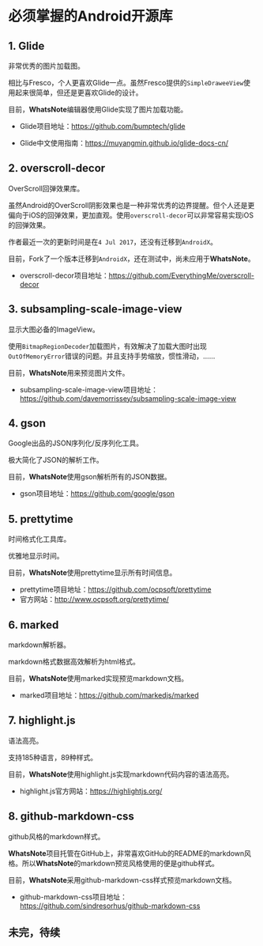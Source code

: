 # 必须掌握的Android开源库

## 1. Glide

非常优秀的图片加载图。

相比与Fresco，个人更喜欢Glide一点。虽然Fresco提供的`SimpleDraweeView`使用起来很简单，但还是更喜欢Glide的设计。

目前，**WhatsNote**编辑器使用Glide实现了图片加载功能。

* Glide项目地址：https://github.com/bumptech/glide

* Glide中文使用指南：https://muyangmin.github.io/glide-docs-cn/



## 2. overscroll-decor

OverScroll回弹效果库。

虽然Android的OverScroll阴影效果也是一种非常优秀的边界提醒。但个人还是更偏向于iOS的回弹效果，更加直观。使用`overscroll-decor`可以非常容易实现iOS的回弹效果。

作者最近一次的更新时间是在`4 Jul 2017`，还没有迁移到`AndroidX`。

目前，Fork了一个版本迁移到`AndroidX`，还在测试中，尚未应用于**WhatsNote**。

* overscroll-decor项目地址：https://github.com/EverythingMe/overscroll-decor



## 3. subsampling-scale-image-view

 显示大图必备的ImageView。

使用`BitmapRegionDecoder`加载图片，有效解决了加载大图时出现`OutOfMemoryError`错误的问题。并且支持手势缩放，惯性滑动，……

目前，**WhatsNote**用来预览图片文件。

* subsampling-scale-image-view项目地址：https://github.com/davemorrissey/subsampling-scale-image-view



## 4. gson

Google出品的JSON序列化/反序列化工具。

极大简化了JSON的解析工作。

目前，**WhatsNote**使用gson解析所有的JSON数据。

* gson项目地址：https://github.com/google/gson



## 5. prettytime

时间格式化工具库。

优雅地显示时间。

目前，**WhatsNote**使用prettytime显示所有时间信息。

* prettytime项目地址：https://github.com/ocpsoft/prettytime
* 官方网站：http://www.ocpsoft.org/prettytime/



## 6. marked

markdown解析器。

markdown格式数据高效解析为html格式。

目前，**WhatsNote**使用marked实现预览markdown文档。

* marked项目地址：https://github.com/markedjs/marked



## 7. highlight.js

语法高亮。

支持185种语言，89种样式。

目前，**WhatsNote**使用highlight.js实现markdown代码内容的语法高亮。

* highlight.js官方网站：https://highlightjs.org/



## 8. github-markdown-css

github风格的markdown样式。

**WhatsNote**项目托管在GitHub上，非常喜欢GitHub的README的markdown风格。所以**WhatsNote**的markdown预览风格使用的便是github样式。

目前，**WhatsNote**采用github-markdown-css样式预览markdown文档。

* github-markdown-css项目地址：https://github.com/sindresorhus/github-markdown-css



## 未完，待续




